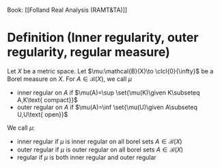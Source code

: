Book: [[Folland Real Analysis (RAMT&TA)]]
# Definition (Inner regularity, outer regularity, regular measure)
Let $X$ be a metric space.
Let $\mu:\mathcal{B}(X)\to \clcl{0}{\infty}$ be a Borel measure on $X$.
For $A\in \mathcal{B}(X)$, we call $\mu$
- inner regular on $A$ if $\mu(A)=\sup \set{\mu(K)\given K\subseteq A,K\text{ compact}}$
- outer regular on $A$ if $\mu(A)=\inf \set{\mu(U)\given A\subseteq U,U\text{ open}}$

We call $\mu$:
- inner regular if $\mu$ is inner regular on all borel sets $A\in \mathcal{B}(X)$
- outer regular if $\mu$ is outer regular on all borel sets $A\in \mathcal{B}(X)$
- regular if $\mu$ is both inner regular and outer regular